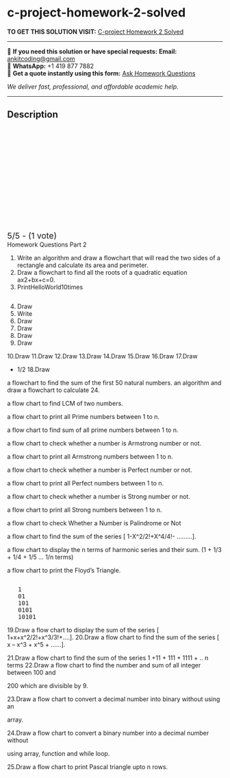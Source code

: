 # c-project-homework-2-solved
**TO GET THIS SOLUTION VISIT:** [C-project Homework 2 Solved](https://www.ankitcodinghub.com/product/c-project-homework-2-solved/)


---

📩 **If you need this solution or have special requests:** **Email:** ankitcoding@gmail.com  
📱 **WhatsApp:** +1 419 877 7882  
📄 **Get a quote instantly using this form:** [Ask Homework Questions](https://www.ankitcodinghub.com/services/ask-homework-questions/)

*We deliver fast, professional, and affordable academic help.*

---

<h2>Description</h2>



<div class="kk-star-ratings kksr-auto kksr-align-center kksr-valign-top" data-payload="{&quot;align&quot;:&quot;center&quot;,&quot;id&quot;:&quot;101130&quot;,&quot;slug&quot;:&quot;default&quot;,&quot;valign&quot;:&quot;top&quot;,&quot;ignore&quot;:&quot;&quot;,&quot;reference&quot;:&quot;auto&quot;,&quot;class&quot;:&quot;&quot;,&quot;count&quot;:&quot;1&quot;,&quot;legendonly&quot;:&quot;&quot;,&quot;readonly&quot;:&quot;&quot;,&quot;score&quot;:&quot;5&quot;,&quot;starsonly&quot;:&quot;&quot;,&quot;best&quot;:&quot;5&quot;,&quot;gap&quot;:&quot;4&quot;,&quot;greet&quot;:&quot;Rate this product&quot;,&quot;legend&quot;:&quot;5\/5 - (1 vote)&quot;,&quot;size&quot;:&quot;24&quot;,&quot;title&quot;:&quot;C-project Homework 2 Solved&quot;,&quot;width&quot;:&quot;138&quot;,&quot;_legend&quot;:&quot;{score}\/{best} - ({count} {votes})&quot;,&quot;font_factor&quot;:&quot;1.25&quot;}">

<div class="kksr-stars">

<div class="kksr-stars-inactive">
            <div class="kksr-star" data-star="1" style="padding-right: 4px">


<div class="kksr-icon" style="width: 24px; height: 24px;"></div>
        </div>
            <div class="kksr-star" data-star="2" style="padding-right: 4px">


<div class="kksr-icon" style="width: 24px; height: 24px;"></div>
        </div>
            <div class="kksr-star" data-star="3" style="padding-right: 4px">


<div class="kksr-icon" style="width: 24px; height: 24px;"></div>
        </div>
            <div class="kksr-star" data-star="4" style="padding-right: 4px">


<div class="kksr-icon" style="width: 24px; height: 24px;"></div>
        </div>
            <div class="kksr-star" data-star="5" style="padding-right: 4px">


<div class="kksr-icon" style="width: 24px; height: 24px;"></div>
        </div>
    </div>

<div class="kksr-stars-active" style="width: 138px;">
            <div class="kksr-star" style="padding-right: 4px">


<div class="kksr-icon" style="width: 24px; height: 24px;"></div>
        </div>
            <div class="kksr-star" style="padding-right: 4px">


<div class="kksr-icon" style="width: 24px; height: 24px;"></div>
        </div>
            <div class="kksr-star" style="padding-right: 4px">


<div class="kksr-icon" style="width: 24px; height: 24px;"></div>
        </div>
            <div class="kksr-star" style="padding-right: 4px">


<div class="kksr-icon" style="width: 24px; height: 24px;"></div>
        </div>
            <div class="kksr-star" style="padding-right: 4px">


<div class="kksr-icon" style="width: 24px; height: 24px;"></div>
        </div>
    </div>
</div>


<div class="kksr-legend" style="font-size: 19.2px;">
            5/5 - (1 vote)    </div>
    </div>
<div class="page" title="Page 1">
<div class="layoutArea">
<div class="column">
Homework Questions Part 2

<ol>
<li>Write an algorithm and draw a flowchart that will read the two sides of a rectangle and calculate its area and perimeter.</li>
<li>Draw a flowchart to find all the roots of a quadratic equation ax2+bx+c=0.</li>
<li>PrintHelloWorld10times</li>
</ol>
</div>
</div>
<div class="layoutArea">
<div class="column">
<ol start="4">
<li>Draw</li>
<li>Write</li>
<li>Draw</li>
<li>Draw</li>
<li>Draw</li>
<li>Draw</li>
</ol>
10.Draw 11.Draw 12.Draw 13.Draw 14.Draw 15.Draw 16.Draw 17.Draw

+ 1/2 18.Draw

</div>
<div class="column">
a flowchart to find the sum of the first 50 natural numbers. an algorithm and draw a flowchart to calculate 24.

a flow chart to find LCM of two numbers.

a flow chart to print all Prime numbers between 1 to n.

a flow chart to find sum of all prime numbers between 1 to n.

a flow chart to check whether a number is Armstrong number or not.

a flow chart to print all Armstrong numbers between 1 to n.

a flow chart to check whether a number is Perfect number or not.

a flow chart to print all Perfect numbers between 1 to n.

a flow chart to check whether a number is Strong number or not.

a flow chart to print all Strong numbers between 1 to n.

a flow chart to check Whether a Number is Palindrome or Not

a flow chart to find the sum of the series [ 1-X^2/2!+X^4/4!- ………].

a flow chart to display the n terms of harmonic series and their sum. (1 + 1/3 + 1/4 + 1/5 … 1/n terms)

a flow chart to print the Floyd’s Triangle.

</div>
</div>
<div class="layoutArea">
<div class="column">
<pre>   1
   01
   101
   0101
   10101
</pre>
19.Draw a flow chart to display the sum of the series [ 1+x+x^2/2!+x^3/3!+….]. 20.Draw a flow chart to find the sum of the series [ x – x^3 + x^5 + ……].

21.Draw a flow chart to find the sum of the series 1 +11 + 111 + 1111 + .. n terms 22.Draw a flow chart to find the number and sum of all integer between 100 and

200 which are divisible by 9.

23.Draw a flow chart to convert a decimal number into binary without using an

array.

24.Draw a flow chart to convert a binary number into a decimal number without

using array, function and while loop.

25.Draw a flow chart to print Pascal triangle upto n rows.

</div>
</div>
</div>

